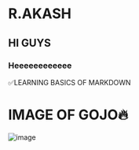# R.AKASH 
## HI GUYS
### Heeeeeeeeeeee
 ✅LEARNING BASICS OF MARKDOWN
 # IMAGE OF GOJO🔥
![image](https://github.com/RAKASH2003/skills-communicate-using-markdown/assets/159534145/0deec355-5d04-4f15-9edf-5dd37be7bcb9) 
